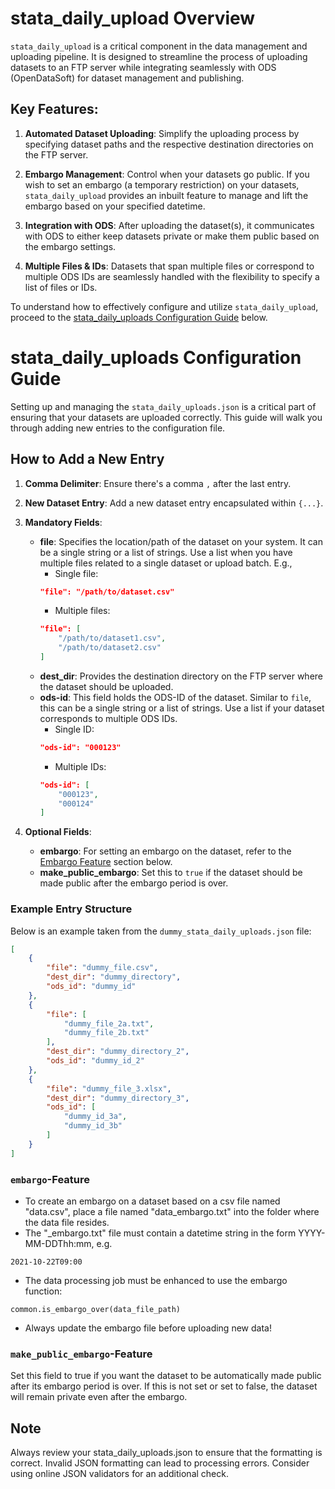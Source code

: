 # stata_daily_upload Overview

`stata_daily_upload` is a critical component in the data management and uploading pipeline. It is designed to streamline the process of uploading datasets to an FTP server while integrating seamlessly with ODS (OpenDataSoft) for dataset management and publishing.

## Key Features:

1. **Automated Dataset Uploading**: Simplify the uploading process by specifying dataset paths and the respective destination directories on the FTP server.

2. **Embargo Management**: Control when your datasets go public. If you wish to set an embargo (a temporary restriction) on your datasets, `stata_daily_upload` provides an inbuilt feature to manage and lift the embargo based on your specified datetime.

3. **Integration with ODS**: After uploading the dataset(s), it communicates with ODS to either keep datasets private or make them public based on the embargo settings.

4. **Multiple Files & IDs**: Datasets that span multiple files or correspond to multiple ODS IDs are seamlessly handled with the flexibility to specify a list of files or IDs.

To understand how to effectively configure and utilize `stata_daily_upload`, proceed to the [stata_daily_uploads Configuration Guide](#stata_daily_uploads-Configuration-Guide) below.



# stata_daily_uploads Configuration Guide

Setting up and managing the `stata_daily_uploads.json` is a critical part of ensuring that your datasets are uploaded correctly. This guide will walk you through adding new entries to the configuration file.

## How to Add a New Entry

1. **Comma Delimiter**: Ensure there's a comma `,` after the last entry. 
2. **New Dataset Entry**: Add a new dataset entry encapsulated within `{...}`.
3. **Mandatory Fields**:
   - **file**: Specifies the location/path of the dataset on your system. It can be a single string or a list of strings. Use a list when you have multiple files related to a single dataset or upload batch. E.g., 
     - Single file:
     ```json
     "file": "/path/to/dataset.csv"
     ````
     - Multiple files: 
     ```json
     "file": [
         "/path/to/dataset1.csv",
         "/path/to/dataset2.csv"
     ]
     ```
   - **dest_dir**: Provides the destination directory on the FTP server where the dataset should be uploaded.
   - **ods-id**: This field holds the ODS-ID of the dataset. Similar to `file`, this can be a single string or a list of strings. Use a list if your dataset corresponds to multiple ODS IDs.
     - Single ID:
     ```json
     "ods-id": "000123"
     ```
     - Multiple IDs:
     ```json
     "ods-id": [
         "000123",
         "000124"
     ]
     ```

4. **Optional Fields**:
   - **embargo**: For setting an embargo on the dataset, refer to the [Embargo Feature](#embargo-feature) section below.
   - **make_public_embargo**: Set this to `true` if the dataset should be made public after the embargo period is over.

### Example Entry Structure

Below is an example taken from the `dummy_stata_daily_uploads.json` file:

```json
[
    {
        "file": "dummy_file.csv",
        "dest_dir": "dummy_directory",
        "ods_id": "dummy_id"
    },
    {
        "file": [
            "dummy_file_2a.txt",
            "dummy_file_2b.txt"
        ],
        "dest_dir": "dummy_directory_2",
        "ods_id": "dummy_id_2"
    },
    {
        "file": "dummy_file_3.xlsx",
        "dest_dir": "dummy_directory_3",
        "ods_id": [
            "dummy_id_3a",
            "dummy_id_3b"
        ]
    }
]
```

### `embargo`-Feature
- To create an embargo on a dataset based on a csv file named "data.csv", place a file named "data_embargo.txt" into the folder where the data file resides. 
- The "_embargo.txt" file must contain a datetime string in the form YYYY-MM-DDThh:mm, e.g.
~~~
2021-10-22T09:00
 ~~~
- The data processing job must be enhanced to use the embargo function:
~~~
common.is_embargo_over(data_file_path)
~~~
- Always update the embargo file before uploading new data!

### `make_public_embargo`-Feature

Set this field to true if you want the dataset to be automatically made public after its embargo period is over. If this is not set or set to false, the dataset will remain private even after the embargo.

## Note

Always review your stata_daily_uploads.json to ensure that the formatting is correct. Invalid JSON formatting can lead to processing errors. Consider using online JSON validators for an additional check.

